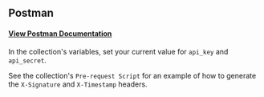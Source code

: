 ## Postman

#### [View Postman Documentation](https://documenter.getpostman.com/view/30686985/2s9YRCXrUJ#d2b20667-7e73-4db9-9e4e-04bc6c17e0d0)

In the collection's variables, set your current value for `api_key` and `api_secret`.

See the collection's `Pre-request Script` for an example of how to generate the `X-Signature` and `X-Timestamp` headers.